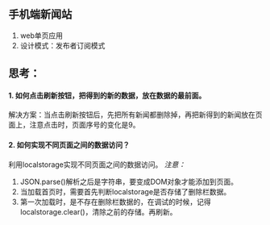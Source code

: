 ## 手机端新闻站
1. web单页应用
2. 设计模式：发布者订阅模式
## 思考：
#### 1. 如何点击刷新按钮，把得到的新的数据，放在数据的最前面。
解决方案：当点击刷新按钮后，先把所有新闻都删除掉，再把新得到的新闻放在页面上，注意点击时，页面序号的变化是9。
#### 2. 如何实现不同页面之间的数据访问？ 
利用localstorage实现不同页面之间的数据访问。
*注意：*
1. JSON.parse()解析之后是字符串，要变成DOM对象才能添加到页面。
2. 当加载首页时，需要首先判断localstorage是否存储了删除栏数据。
3. 第一次加载时，是不存在删除栏数据的，在调试的时候，记得localstorage.clear()，清除之前的存储。再刷新。